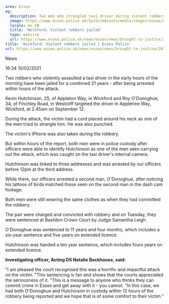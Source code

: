 ```yaml
area: Essex
og:
  description: Two men who strangled taxi driver during violent robbery have been sent to prison for a combined 21 years.
  image: https://www.essex.police.uk/SysSiteAssets/media/images/essex/news/library-images/600/brought-to-justice-scales-web-600.jpg?crop=(25,0,595,300)&amp;w=600&amp;h=300&amp;scale=both
  locale: en_GB
  title: 'Wickford: Violent robbers jailed'
  type: website
  url: https://www.essex.police.uk/news/essex/news/brought-to-justice/2021/february/wickford-violent-robbers-jailed/
title: 'Wickford: Violent robbers jailed | Essex Police'
url: https://www.essex.police.uk/news/essex/news/brought-to-justice/2021/february/wickford-violent-robbers-jailed/
```

News

16:34 10/02/2021

Two robbers who violently assaulted a taxi driver in the early hours of the morning have been jailed for a combined 21 years - after being arrested within hours of the attack.

Kevin Hutchinson, 25, of Appleton Way, in Wickford and Roy O'Donoghue, 34, of Finchley Road, in Westcliff targeted the driver in Appletree Way, Wickford, at 2.45am on September 12.

During the attack, the victim had a cord placed around his neck as one of the men tried to strangle him. He was also punched.

The victim's iPhone was also taken during the robbery.

But within hours of the report, both men were in police custody after officers were able to identify Hutchinson as one of the men seen carrying out the attack, which was caught on the taxi driver's internal camera.

Hutchinson was linked to three addresses and was arrested by our officers before 12pm at the third address.

While there, our officers arrested a second man, O'Donoghue, after noticing his tattoos of birds matched those seen on the second man in the dash cam footage.

Both men were still wearing the same clothes as when they had committed the robbery.

The pair were charged and convicted with robbery and on Tuesday, they were sentenced at Basildon Crown Court by Judge Samantha Leigh.

O'Donoghue was sentenced to 11 years and four months, which includes a six-year sentence and five years on extended licence.

Hutchinson was handed a ten year sentence, which includes fours years on extended licence.

**Investigating officer, Acting DS Natalie Backhouse, said:**

"I am pleased the court recognised this was a horrific and impactful attack on the victim.
"This sentencing is fair and shows that the courts appreciated the seriousness of it.
"This is a message to anyone who thinks they can commit crime in Essex and get away with it - you cannot.
"In this case, we had both O'Donoghue and Hutchinson in custody within 12 hours of the robbery being reported and we hope that is of some comfort to their victim."

